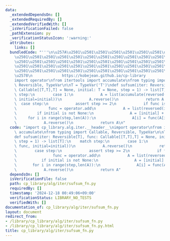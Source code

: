 ```yaml
---
data:
  _extendedDependsOn: []
  _extendedRequiredBy: []
  _extendedVerifiedWith: []
  _isVerificationFailed: false
  _pathExtension: py
  _verificationStatusIcon: ':warning:'
  attributes:
    links: []
  bundledCode: "'''\n\u257A\u2501\u2501\u2501\u2501\u2501\u2501\u2501\u2501\u2501\u2501\
    \u2501\u2501\u2501\u2501\u2501\u2501\u2501\u2501\u2501\u2501\u2501\u2501\u2501\
    \u2501\u2501\u2501\u2501\u2501\u2501\u2501\u2501\u2501\u2501\u2501\u2501\u2501\
    \u2501\u2501\u2501\u2501\u2501\u2501\u2501\u2501\u2501\u2501\u2501\u2501\u2501\
    \u2501\u2501\u2501\u2501\u2501\u2501\u2501\u2501\u2501\u2501\u2501\u2501\u2501\
    \u2578\n             https://kobejean.github.io/cp-library               \n'''\n\
    import operator\nfrom itertools import accumulate\nfrom typing import Callable,\
    \ Reversible, TypeVar\n\nT = TypeVar('T')\ndef sufsum(iter: Reversible[T], func:\
    \ Callable[[T,T],T] = None, initial: T = None, step = 1) -> list[T]:\n    match\
    \ step:\n        case 1:\n            A = list(accumulate(reversed(iter), func,\
    \ initial=initial))\n            A.reverse()\n            return A   \n      \
    \  case step:\n            assert step >= 2\n            if func is None:\n  \
    \              func = operator.add\n            A = list(reversed(iter))\n   \
    \         if initial is not None:\n                A = [initial] + A\n       \
    \     for i in range(step,len(A)):\n                A[i] = func(A[i], A[i-step])\n\
    \            A.reverse()\n            return A\n"
  code: "import cp_library.alg.iter.__header__\nimport operator\nfrom itertools import\
    \ accumulate\nfrom typing import Callable, Reversible, TypeVar\n\nT = TypeVar('T')\n\
    def sufsum(iter: Reversible[T], func: Callable[[T,T],T] = None, initial: T = None,\
    \ step = 1) -> list[T]:\n    match step:\n        case 1:\n            A = list(accumulate(reversed(iter),\
    \ func, initial=initial))\n            A.reverse()\n            return A   \n\
    \        case step:\n            assert step >= 2\n            if func is None:\n\
    \                func = operator.add\n            A = list(reversed(iter))\n \
    \           if initial is not None:\n                A = [initial] + A\n     \
    \       for i in range(step,len(A)):\n                A[i] = func(A[i], A[i-step])\n\
    \            A.reverse()\n            return A"
  dependsOn: []
  isVerificationFile: false
  path: cp_library/alg/iter/sufsum_fn.py
  requiredBy: []
  timestamp: '2024-12-18 00:49:06+09:00'
  verificationStatus: LIBRARY_NO_TESTS
  verifiedWith: []
documentation_of: cp_library/alg/iter/sufsum_fn.py
layout: document
redirect_from:
- /library/cp_library/alg/iter/sufsum_fn.py
- /library/cp_library/alg/iter/sufsum_fn.py.html
title: cp_library/alg/iter/sufsum_fn.py
---
```

